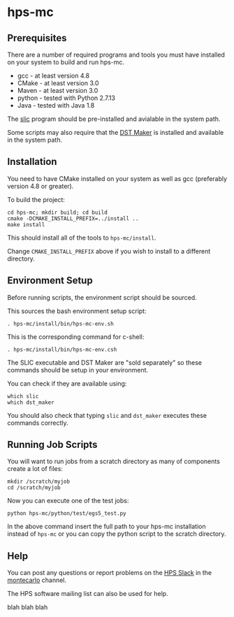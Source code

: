 # hps-mc

## Prerequisites

There are a number of required programs and tools you must have installed on your system to build and run hps-mc.

- gcc - at least version 4.8
- CMake - at least version 3.0
- Maven - at least version 3.0
- python - tested with Python 2.7.13
- Java - tested with Java 1.8

The [slic](https://github.com/slaclab/slic) program should be pre-installed and avialable in the system path.

Some scripts may also require that the [DST Maker](https://github.com/JeffersonLab/hps-dst) is installed and available in the system path.

## Installation

You need to have CMake installed on your system as well as gcc (preferably version 4.8 or greater).

To build the project:

```
cd hps-mc; mkdir build; cd build
cmake -DCMAKE_INSTALL_PREFIX=../install ..
make install
```

This should install all of the tools to `hps-mc/install`.  

Change `CMAKE_INSTALL_PREFIX` above if you wish to install to a different directory.

## Environment Setup

Before running scripts, the environment script should be sourced.

This sources the bash environment setup script:

```
. hps-mc/install/bin/hps-mc-env.sh
```

This is the corresponding command for c-shell:

```
. hps-mc/install/bin/hps-mc-env.csh
```

The SLIC executable and DST Maker are "sold separately" so these commands should be setup in your environment.

You can check if they are available using:

```
which slic
which dst_maker
```

You should also check that typing `slic` and `dst_maker` executes these commands correctly.

## Running Job Scripts

You will want to run jobs from a scratch directory as many of components create a lot of files:

```
mkdir /scratch/myjob
cd /scratch/myjob
```

Now you can execute one of the test jobs:

```
python hps-mc/python/test/egs5_test.py
```

In the above command insert the full path to your hps-mc installation instead of `hps-mc` or you can copy the python script to the scratch directory.

## Help

You can post any questions or report problems on the [HPS Slack](https://heavyphotonsearch.slack.com/) in the [montecarlo](https://heavyphotonsearch.slack.com/messages/C47LLBP5F) channel.

The HPS software mailing list can also be used for help.

blah blah blah
